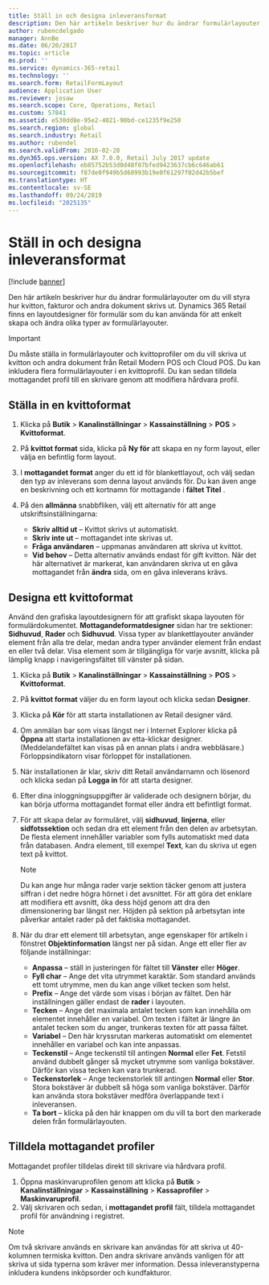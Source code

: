 ```yaml
---
title: Ställ in och designa inleveransformat
description: Den här artikeln beskriver hur du ändrar formulärlayouter om du vill styra hur kvitton, fakturor och andra dokument skrivs ut. Dynamics 365 Retail inkludera finns en layoutdesigner för formulär som du kan använda för att enkelt skapa och ändra olika typer av formulärlayouter.
author: rubencdelgado
manager: AnnBe
ms.date: 06/20/2017
ms.topic: article
ms.prod: ''
ms.service: dynamics-365-retail
ms.technology: ''
ms.search.form: RetailFormLayout
audience: Application User
ms.reviewer: josaw
ms.search.scope: Core, Operations, Retail
ms.custom: 57841
ms.assetid: e530dd8e-95e2-4021-90bd-ce1235f9e250
ms.search.region: global
ms.search.industry: Retail
ms.author: rubendel
ms.search.validFrom: 2016-02-28
ms.dyn365.ops.version: AX 7.0.0, Retail July 2017 update
ms.openlocfilehash: eb85752b53d0d48f07bfed9423637cb6c646ab61
ms.sourcegitcommit: f87de0f949b5d60993b19e0f61297f02d42b5bef
ms.translationtype: HT
ms.contentlocale: sv-SE
ms.lasthandoff: 09/24/2019
ms.locfileid: "2025135"
---
```

# <a name="set-up-and-design-receipt-formats"></a>Ställ in och designa inleveransformat

[!include [banner](includes/banner.md)]

Den här artikeln beskriver hur du ändrar formulärlayouter om du vill styra hur kvitton, fakturor och andra dokument skrivs ut. Dynamics 365 Retail finns en layoutdesigner för formulär som du kan använda för att enkelt skapa och ändra olika typer av formulärlayouter.

> [!IMPORTANT]
> Du måste ställa in formulärlayouter och kvittoprofiler om du vill skriva ut kvitton och andra dokument från Retail Modern POS och Cloud POS. Du kan inkludera flera formulärlayouter i en kvittoprofil. Du kan sedan tilldela mottagandet profil till en skrivare genom att modifiera hårdvara profil.

## <a name="set-up-a-receipt-format"></a>Ställa in en kvittoformat

1. Klicka på **Butik** &gt; **Kanalinställningar** &gt; **Kassainställning** &gt; **POS** &gt; **Kvittoformat**.
2. På **kvittot format** sida, klicka på **Ny för** att skapa en ny form layout, eller välja en befintlig form layout.
3. I **mottagandet format** anger du ett id för blankettlayout, och välj sedan den typ av inleverans som denna layout används för. Du kan även ange en beskrivning och ett kortnamn för mottagande i **fältet Titel** .
4. På den **allmänna** snabbfliken, välj ett alternativ för att ange utskriftsinställningarna:

    - **Skriv alltid ut** – Kvittot skrivs ut automatiskt.
    - **Skriv inte ut** – mottagandet inte skrivas ut.
    - **Fråga användaren** – uppmanas användaren att skriva ut kvittot.
    - **Vid behov** – Detta alternativ används endast för gift kvitton. När det här alternativet är markerat, kan användaren skriva ut en gåva mottagandet från **ändra** sida, om en gåva inleverans krävs.

## <a name="design-a-receipt-format"></a>Designa ett kvittoformat

Använd den grafiska layoutdesignern för att grafiskt skapa layouten för formulärdokumentet. **Mottagandeformatdesigner** sidan har tre sektioner: **Sidhuvud**, **Rader** och **Sidhuvud**. Vissa typer av blankettlayouter använder element från alla tre delar, medan andra typer använder element från endast en eller två delar. Visa element som är tillgängliga för varje avsnitt, klicka på lämplig knapp i navigeringsfältet till vänster på sidan.

1. Klicka på **Butik** &gt; **Kanalinställningar** &gt; **Kassainställning** &gt; **POS** &gt; **Kvittoformat**.
2. På **kvittot format** väljer du en form layout och klicka sedan **Designer**.
3. Klicka på **Kör** för att starta installationen av Retail designer värd.
4. Om anmälan bar som visas längst ner i Internet Explorer klicka på **Öppna** att starta installationen av etta-klickar designer. (Meddelandefältet kan visas på en annan plats i andra webbläsare.) Förloppsindikatorn visar förloppet för installationen.
5. När installationen är klar, skriv ditt Retail användarnamn och lösenord och klicka sedan på **Logga in** för att starta designer.
6. Efter dina inloggningsuppgifter är validerade och designern börjar, du kan börja utforma mottagandet format eller ändra ett befintligt format.
7. För att skapa delar av formuläret, välj **sidhuvud**, **linjerna**, eller **sidfotssektion** och sedan dra ett element från den delen av arbetsytan. De flesta element innehåller variabler som fylls automatiskt med data från databasen. Andra element, till exempel **Text**, kan du skriva ut egen text på kvittot.

    > [!NOTE]
    > Du kan ange hur många rader varje sektion täcker genom att justera siffran i det nedre högra hörnet i det avsnittet. För att göra det enklare att modifiera ett avsnitt, öka dess höjd genom att dra den dimensionering bar längst ner. Höjden på sektion på arbetsytan inte påverkar antalet rader på det faktiska mottagandet.

8. När du drar ett element till arbetsytan, ange egenskaper för artikeln i fönstret **Objektinformation** längst ner på sidan. Ange ett eller fler av följande inställningar:

    - **Anpassa** – ställ in justeringen för fältet till **Vänster** eller **Höger**.
    - **Fyll char** – Ange det vita utrymmet karaktär. Som standard används ett tomt utrymme, men du kan ange vilket tecken som helst.
    - **Prefix** – Ange det värde som visas i början av fältet. Den här inställningen gäller endast de **rader** i layouten.
    - **Tecken** – Ange det maximala antalet tecken som kan innehålla om elementet innehåller en variabel. Om texten i fältet är längre än antalet tecken som du anger, trunkeras texten för att passa fältet.
    - **Variabel** – Den här kryssrutan markeras automatiskt om elementet innehåller en variabel och kan inte anpassas.
    - **Teckenstil** – Ange teckenstil till antingen **Normal** eller **Fet**. Fetstil använd dubbelt gånger så mycket utrymme som vanliga bokstäver. Därför kan vissa tecken kan vara trunkerad.
    - **Teckenstorlek** – Ange teckenstorlek till antingen **Normal** eller **Stor**. Stora bokstäver är dubbelt så höga som vanliga bokstäver. Därför kan använda stora bokstäver medföra överlappande text i inleveransen.
    - **Ta bort** – klicka på den här knappen om du vill ta bort den markerade delen från formulärlayouten.

## <a name="assign-receipt-profiles"></a>Tilldela mottagandet profiler

Mottagandet profiler tilldelas direkt till skrivare via hårdvara profil.

1. Öppna maskinvaruprofilen genom att klicka på **Butik** &gt; **Kanalinställningar** &gt; **Kassainställning** &gt; **Kassaprofiler** &gt; **Maskinvaruprofil**.
2. Välj skrivaren och sedan, i **mottagandet profil** fält, tilldela mottagandet profil för användning i registret.

> [!NOTE]
> Om två skrivare används en skrivare kan användas för att skriva ut 40-kolumnen termiska kvitton. Den andra skrivare används vanligen för att skriva ut sida typerna som kräver mer information. Dessa inleveranstyperna inkludera kundens inköpsorder och kundfakturor.

